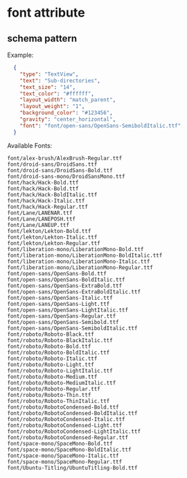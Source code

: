 # font attribute 
## schema pattern

Example:
```json
  {
    "type": "TextView",
    "text": "Sub-directories",
    "text_size": "14",
    "text_color": "#ffffff",
    "layout_width": "match_parent",
    "layout_weight": "1",
    "background_color": "#123456",
    "gravity": "center_horizontal",
    "font": "font/open-sans/OpenSans-SemiboldItalic.ttf"
  }
```

Available Fonts:

	font/alex-brush/AlexBrush-Regular.ttf
	font/droid-sans/DroidSans.ttf
	font/droid-sans/DroidSans-Bold.ttf
	font/droid-sans-mono/DroidSansMono.ttf
	font/hack/Hack-Bold.ttf
	font/hack/Hack-Bold.ttf
	font/hack/Hack-BoldItalic.ttf
	font/hack/Hack-Italic.ttf
	font/hack/Hack-Regular.ttf
	font/Lane/LANENAR.ttf
	font/Lane/LANEPOSH.ttf
	font/Lane/LANEUP.ttf
	font/lekton/Lekton-Bold.ttf
	font/lekton/Lekton-Italic.ttf
	font/lekton/Lekton-Regular.ttf
	font/liberation-mono/LiberationMono-Bold.ttf
	font/liberation-mono/LiberationMono-BoldItalic.ttf
	font/liberation-mono/LiberationMono-Italic.ttf
	font/liberation-mono/LiberationMono-Regular.ttf
	font/open-sans/OpenSans-Bold.ttf
	font/open-sans/OpenSans-BoldItalic.ttf
	font/open-sans/OpenSans-ExtraBold.ttf
	font/open-sans/OpenSans-ExtraBoldItalic.ttf
	font/open-sans/OpenSans-Italic.ttf
	font/open-sans/OpenSans-Light.ttf
	font/open-sans/OpenSans-LightItalic.ttf
	font/open-sans/OpenSans-Regular.ttf
	font/open-sans/OpenSans-Semibold.ttf
	font/open-sans/OpenSans-SemiboldItalic.ttf
	font/roboto/Roboto-Black.ttf
	font/roboto/Roboto-BlackItalic.ttf
	font/roboto/Roboto-Bold.ttf
	font/roboto/Roboto-BoldItalic.ttf
	font/roboto/Roboto-Italic.ttf
	font/roboto/Roboto-Light.ttf
	font/roboto/Roboto-LightItalic.ttf
	font/roboto/Roboto-Medium.ttf
	font/roboto/Roboto-MediumItalic.ttf
	font/roboto/Roboto-Regular.ttf
	font/roboto/Roboto-Thin.ttf
	font/roboto/Roboto-ThinItalic.ttf
	font/roboto/RobotoCondensed-Bold.ttf
	font/roboto/RobotoCondensed-BoldItalic.ttf
	font/roboto/RobotoCondensed-Italic.ttf
	font/roboto/RobotoCondensed-Light.ttf
	font/roboto/RobotoCondensed-LightItalic.ttf
	font/roboto/RobotoCondensed-Regular.ttf
	font/space-mono/SpaceMono-Bold.ttf
	font/space-mono/SpaceMono-BoldItalic.ttf
	font/space-mono/SpaceMono-Italic.ttf
	font/space-mono/SpaceMono-Regular.ttf
	font/Ubuntu-Titling/UbuntuTitling-Bold.ttf
